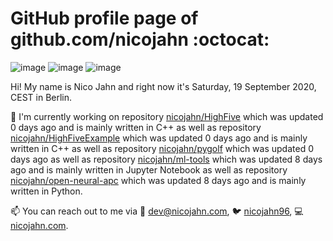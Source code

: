 # GitHub profile page of <!-- github -->github.com/nicojahn<!-- github --> :octocat:

![image](https://img.shields.io/badge/in%20progress%20since-aug.%201996-blue?style=flat) ![image](https://img.shields.io/badge/runs%20on-caffeine-brown?style=flat&logo=buy-me-a-coffee&logoColor=brown) ![image](https://img.shields.io/badge/homepage-blank-white?style=flat&?link=https://nicojahn.com&link=https://nicojahn.com)

Hi! My name is <!-- name -->Nico Jahn<!-- name --> and right now it's <!-- date -->Saturday, 19 September 2020, CEST<!-- date --> in <!-- city -->Berlin<!-- city -->.

🔭 I'm currently working on <!-- projects -->repository [nicojahn/HighFive](https://github.com/nicojahn/HighFive) which was updated 0 days ago and is mainly written in C++ as well as repository [nicojahn/HighFiveExample](https://github.com/nicojahn/HighFiveExample) which was updated 0 days ago and is mainly written in C++ as well as repository [nicojahn/pygolf](https://github.com/nicojahn/pygolf) which was updated 0 days ago as well as repository [nicojahn/ml-tools](https://github.com/nicojahn/ml-tools) which was updated 8 days ago and is mainly written in Jupyter Notebook as well as repository [nicojahn/open-neural-apc](https://github.com/nicojahn/open-neural-apc) which was updated 8 days ago and is mainly written in Python<!-- projects -->.

📫 You can reach out to me via <!-- contact -->:email: dev@nicojahn.com, :bird: [nicojahn96](https://twitter.com/nicojahn96), :computer: [nicojahn.com](https://nicojahn.com)<!-- contact -->.
